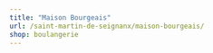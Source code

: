```yaml
---
title: "Maison Bourgeais"
url: /saint-martin-de-seignanx/maison-bourgeais/
shop: boulangerie
---
```

